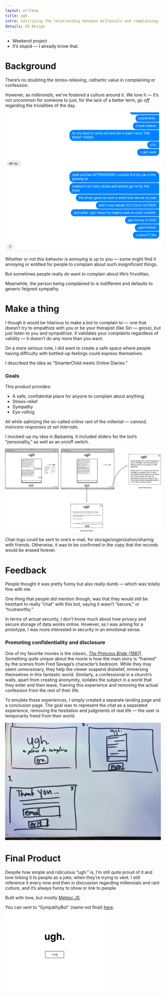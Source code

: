 ```yaml
---
layout: writeup
title: ugh.
intro: Satirizing the relationship between millenials and complaining.
details: UX Design
---
```


- Weekend project
- It’s stupid — I already know that.

# Background

There’s no doubting the stress-relieving, cathartic value in complaining or confession. 

However, as *millennials*, we’ve fostered a culture around it. We love it — it’s not uncommon for someone to just, for the lack of a better term, go *off* regarding the trivialities of the day. 

![ugh background](/files/ugh_background.png "ugh. background")

Whether or not this behavior is annoying is up to you — some might find it annoying or entitled for people to complain about such insignificant things. 

But sometimes people really *do* want to complain about life’s frivolities.

Meanwhile, the person being complained to is indifferent and defaults to generic feigned sympathy. 

# Make a thing

I though it would be hilarious to make a bot to complain to — one that doesn’t try to empathize with you or be your therapist (like *Siri* — gross), but just listen to you and sympathize. It validates your complaints regardless of validity — it doesn’t do any more than you want.

On a more serious note, I did want to create a safe space where people having difficulty with bottled-up feelings could express themselves. 

I described the idea as “SmarterChild meets Online Diaries.” 

### Goals
This product provides: 

- A safe, confidential place for anyone to complain about anything.
- Stress-relief
- Sympathy
- Eye-rolling

All while satirizing the so-called online rant of the millenial — *canned, insincere responses at set intervals*. 

I mocked-up my idea in Balsamiq. It included sliders for the bot’s “personality,” as well as an on/off switch.

![ugh initial mockup](/files/ugh_initial.png "ugh. initial mockup")

Chat-logs could be sent to one’s e-mail, for storage/organization/sharing with friends. Otherwise, it was to be confirmed in the copy that the records would be erased forever.

# Feedback

People thought it was pretty funny but also really dumb — which was totally fine with me.

One thing that people did mention though, was that they would still be hestitant to really ”chat” with this bot, saying it wasn’t “secure,” or “trustworthy.” 

In terms of actual security, I don’t know much about how privacy and secure storage of data works online. However, as I was aiming for a prototype, I was more interested in security in an emotional sense. 

### Promoting confidentiality and disclosure

One of my favorite movies is the classic, [*The Princess Bride (1987)*](http://www.imdb.com/title/tt0093779/). Something quite unique about the movie is how the main story is “framed” by the scenes from Fred Savage’s character’s bedroom. While they may seem unnecessary, they help the viewer suspend disbelief, immersing themselves in this fantastic world. Similarly, a confessional in a church’s walls, apart from creating anonymity, isolates the subject in a world that they enter and then leave, framing this experience and removing the actual confession from the rest of their life.

To emulate these experiences, I simply created a separate landing page and a conclusion page. The goal was to represent the chat as a separated experience, removing the hesitation and judgments of real life — the user is temporarily freed from their world. 

![ugh framed experience](/files/ugh_landing_end.png "ugh. with landing and conclusion page")

# Final Product

Despite how simple and ridiculous “ugh.” is, I’m still quite proud of it and love linking it to people as a joke, when they’re trying to vent. I still reference it every now and then in discussion regarding millennials and rant culture, and it’s always funny to show or link to people. 

Built with love, but mostly <a href='https://www.meteor.com/'>Meteor JS</a>. 

You can vent to “SympathyBot” (name not final) <a href='/ugh' target='_blank'>here</a>.

![ugh gif](/files/ugh_example_2.gif "ugh usage gif")




































